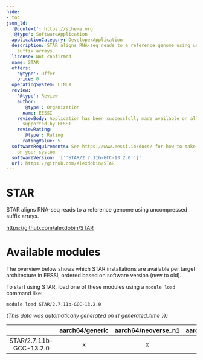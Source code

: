 ```yaml
---
hide:
- toc
json_ld:
  '@context': https://schema.org
  '@type': SoftwareApplication
  applicationCategory: DeveloperApplication
  description: STAR aligns RNA-seq reads to a reference genome using uncompressed
    suffix arrays.
  license: Not confirmed
  name: STAR
  offers:
    '@type': Offer
    price: 0
  operatingSystem: LINUX
  review:
    '@type': Review
    author:
      '@type': Organization
      name: EESSI
    reviewBody: Application has been successfully made available on all architectures
      supported by EESSI
    reviewRating:
      '@type': Rating
      ratingValue: 5
  softwareRequirements: See https://www.eessi.io/docs/ for how to make EESSI available
    on your system
  softwareVersion: '[''STAR/2.7.11b-GCC-13.2.0'']'
  url: https://github.com/alexdobin/STAR
---
```


STAR
====


STAR aligns RNA-seq reads to a reference genome using uncompressed suffix arrays.

https://github.com/alexdobin/STAR
# Available modules


The overview below shows which STAR installations are available per target architecture in EESSI, ordered based on software version (new to old).

To start using STAR, load one of these modules using a `module load` command like:

```shell
module load STAR/2.7.11b-GCC-13.2.0
```

*(This data was automatically generated on {{ generated_time }})*  

| |aarch64/generic|aarch64/neoverse_n1|aarch64/neoverse_v1|x86_64/generic|x86_64/amd/zen2|x86_64/amd/zen3|x86_64/amd/zen4|x86_64/intel/haswell|x86_64/intel/sapphirerapids|x86_64/intel/skylake_avx512|
| :---: | :---: | :---: | :---: | :---: | :---: | :---: | :---: | :---: | :---: | :---: |
|STAR/2.7.11b-GCC-13.2.0|x|x|x|x|x|x|x|x|x|x|
